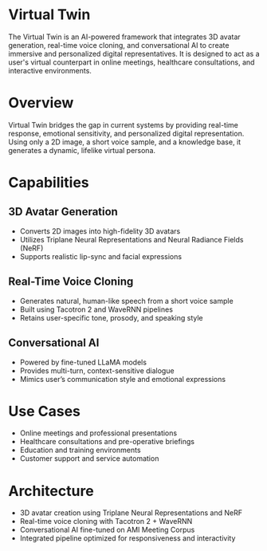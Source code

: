 # Virtual Twin

The Virtual Twin is an AI-powered framework that integrates 3D avatar generation, real-time voice cloning, and conversational AI to create immersive and personalized digital representatives. It is designed to act as a user's virtual counterpart in online meetings, healthcare consultations, and interactive environments.

# Overview

Virtual Twin bridges the gap in current systems by providing real-time response, emotional sensitivity, and personalized digital representation. Using only a 2D image, a short voice sample, and a knowledge base, it generates a dynamic, lifelike virtual persona.

# Capabilities

## 3D Avatar Generation
- Converts 2D images into high-fidelity 3D avatars  
- Utilizes Triplane Neural Representations and Neural Radiance Fields (NeRF)  
- Supports realistic lip-sync and facial expressions  

## Real-Time Voice Cloning
- Generates natural, human-like speech from a short voice sample  
- Built using Tacotron 2 and WaveRNN pipelines  
- Retains user-specific tone, prosody, and speaking style  

## Conversational AI
- Powered by fine-tuned LLaMA models  
- Provides multi-turn, context-sensitive dialogue  
- Mimics user’s communication style and emotional expressions  

# Use Cases
- Online meetings and professional presentations  
- Healthcare consultations and pre-operative briefings  
- Education and training environments  
- Customer support and service automation  

# Architecture
- 3D avatar creation using Triplane Neural Representations and NeRF  
- Real-time voice cloning with Tacotron 2 + WaveRNN  
- Conversational AI fine-tuned on AMI Meeting Corpus  
- Integrated pipeline optimized for responsiveness and interactivity  